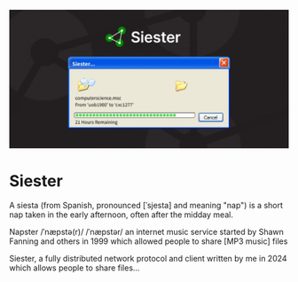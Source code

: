 ![gif](img/siesterbanner.gif)
# Siester

A siesta (from Spanish, pronounced [ˈsjesta] and meaning "nap") is a short nap taken in the early afternoon, often after the midday meal.

Napster /ˈnæpstə(r)/ /ˈnæpstər/ ​an internet music service started by Shawn Fanning and others in 1999 which allowed people to share [MP3 music] files

Siester, a fully distributed network protocol and client written by me in 2024 which allows people to share files...


